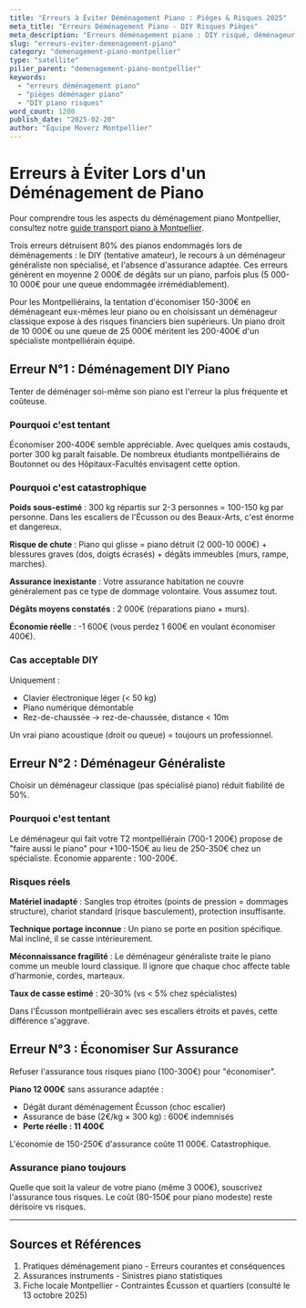```yaml
---
title: "Erreurs à Éviter Déménagement Piano : Pièges & Risques 2025"
meta_title: "Erreurs Déménagement Piano - DIY Risques Pièges"
meta_description: "Erreurs déménagement piano : DIY risqué, déménageur non spécialisé, assurance. Pièges éviter, conseils."
slug: "erreurs-eviter-demenagement-piano"
category: "demenagement-piano-montpellier"
type: "satellite"
pilier_parent: "demenagement-piano-montpellier"
keywords:
  - "erreurs déménagement piano"
  - "pièges déménager piano"
  - "DIY piano risques"
word_count: 1200
publish_date: "2025-02-20"
author: "Équipe Moverz Montpellier"
---
```


# Erreurs à Éviter Lors d'un Déménagement de Piano


Pour comprendre tous les aspects du déménagement piano Montpellier, consultez notre [guide transport piano à Montpellier](/blog/demenagement-piano-montpellier/demenagement-piano-montpellier).


Trois erreurs détruisent 80% des pianos endommagés lors de déménagements : le DIY (tentative amateur), le recours à un déménageur généraliste non spécialisé, et l'absence d'assurance adaptée. Ces erreurs génèrent en moyenne 2 000€ de dégâts sur un piano, parfois plus (5 000-10 000€ pour une queue endommagée irrémédiablement).

Pour les Montpelliérains, la tentation d'économiser 150-300€ en déménageant eux-mêmes leur piano ou en choisissant un déménageur classique expose à des risques financiers bien supérieurs. Un piano droit de 10 000€ ou une queue de 25 000€ méritent les 200-400€ d'un spécialiste montpelliérain équipé.

## Erreur N°1 : Déménagement DIY Piano

Tenter de déménager soi-même son piano est l'erreur la plus fréquente et coûteuse.

### Pourquoi c'est tentant

Économiser 200-400€ semble appréciable. Avec quelques amis costauds, porter 300 kg paraît faisable. De nombreux étudiants montpelliérains de Boutonnet ou des Hôpitaux-Facultés envisagent cette option.

### Pourquoi c'est catastrophique

**Poids sous-estimé** : 300 kg répartis sur 2-3 personnes = 100-150 kg par personne. Dans les escaliers de l'Écusson ou des Beaux-Arts, c'est énorme et dangereux.

**Risque de chute** : Piano qui glisse = piano détruit (2 000-10 000€) + blessures graves (dos, doigts écrasés) + dégâts immeubles (murs, rampe, marches).

**Assurance inexistante** : Votre assurance habitation ne couvre généralement pas ce type de dommage volontaire. Vous assumez tout.

**Dégâts moyens constatés** : 2 000€ (réparations piano + murs).

**Économie réelle** : -1 600€ (vous perdez 1 600€ en voulant économiser 400€).

### Cas acceptable DIY

Uniquement :
- Clavier électronique léger (< 50 kg)
- Piano numérique démontable
- Rez-de-chaussée → rez-de-chaussée, distance < 10m

Un vrai piano acoustique (droit ou queue) = toujours un professionnel.

## Erreur N°2 : Déménageur Généraliste

Choisir un déménageur classique (pas spécialisé piano) réduit fiabilité de 50%.

### Pourquoi c'est tentant

Le déménageur qui fait votre T2 montpelliérain (700-1 200€) propose de "faire aussi le piano" pour +100-150€ au lieu de 250-350€ chez un spécialiste. Économie apparente : 100-200€.

### Risques réels

**Matériel inadapté** : Sangles trop étroites (points de pression = dommages structure), chariot standard (risque basculement), protection insuffisante.

**Technique portage inconnue** : Un piano se porte en position spécifique. Mal incliné, il se casse intérieurement.

**Méconnaissance fragilité** : Le déménageur généraliste traite le piano comme un meuble lourd classique. Il ignore que chaque choc affecte table d'harmonie, cordes, marteaux.

**Taux de casse estimé** : 20-30% (vs < 5% chez spécialistes)

Dans l'Écusson montpelliérain avec ses escaliers étroits et pavés, cette différence s'aggrave.

## Erreur N°3 : Économiser Sur Assurance

Refuser l'assurance tous risques piano (100-300€) pour "économiser".

**Piano 12 000€** sans assurance adaptée :
- Dégât durant déménagement Écusson (choc escalier)
- Assurance de base (2€/kg × 300 kg) : 600€ indemnisés
- **Perte réelle : 11 400€**

L'économie de 150-250€ d'assurance coûte 11 000€. Catastrophique.

### Assurance piano toujours

Quelle que soit la valeur de votre piano (même 3 000€), souscrivez l'assurance tous risques. Le coût (80-150€ pour piano modeste) reste dérisoire vs risques.

---

## Sources et Références

1. Pratiques déménagement piano - Erreurs courantes et conséquences
2. Assurances instruments - Sinistres piano statistiques
3. Fiche locale Montpellier - Contraintes Écusson et quartiers (consulté le 13 octobre 2025)

